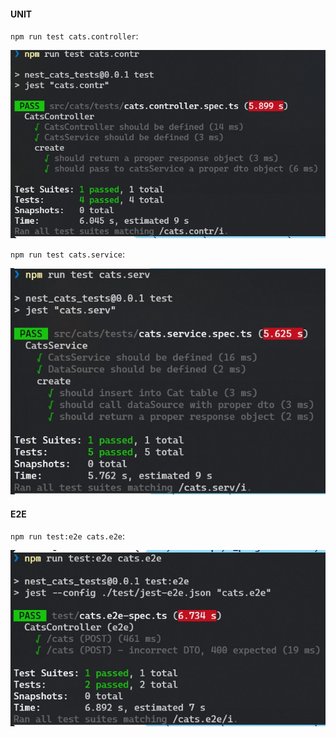 #### UNIT
`npm run test cats.controller`:
<p align="center">
<img src="./dev/img/cats-controller.jpg" alt="Nest Logo" />
</p>

`npm run test cats.service`:
<p align="center">
<img src="./dev/img/cats-service.jpg" alt="Nest Logo" />
</p>

#### E2E
`npm run test:e2e cats.e2e`:
<p align="center">
<img src="./dev/img/cats-e2e.jpg" alt="Nest Logo" />
</p>